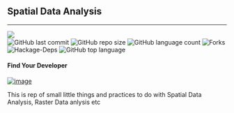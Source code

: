 ## Spatial Data Analysis
<hr>

<img align="left" src="https://img.shields.io/badge/License-Apache%202.0-blue.svg"><br>
![GitHub last commit](https://img.shields.io/github/last-commit/OkomoJacob/Spatial-Analysis-Studios?style=plastic&color=brightgreen) 
![GitHub repo size](https://img.shields.io/github/repo-size/okomojacob/Spatial-Analysis-Studios?color=green-yellow&logo=github&logoColor=blue) ![GitHub language count](https://img.shields.io/github/languages/count/OkomoJacob/Spatial-Analysis-Studios?logo=visual-studio-code) 
![Forks](https://img.shields.io/github/forks/OkomoJacob/Spatial-Analysis-Studios?style=social) ![Hackage-Deps](https://img.shields.io/hackage-deps/v/lens) ![GitHub top language](https://img.shields.io/github/languages/top/okomojacob/Spatial-Analysis-Studios)

#### Find Your Developer
[![image](https://img.shields.io/twitter/follow/okomojacob?style=social)](https://twitter.com/okomojacob)

This is rep of small little things and practices to do with Spatial Data Analysis, Raster Data anlysis etc

